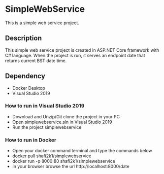 # SimpleWebService

This is a simple web service project.

## Description

This simple web service project is created in ASP.NET Core framework with C# language. When the project is run, it serves an endpoint date that returns current BST date time. 

## Dependency
* Docker Desktop
* Visual Studio 2019

### How to run in Visual Studio 2019

* Download and Unzip/Git clone the project in your PC
* Open simplewebservice.sln in Visual Studio 2019
* Run the project simplewebservice

### How to run in Docker

* Open your docker command terminal and type the commands below
* docker pull shafi2k1/simplewebservice
* docker run -p 8000:80 shafi2k1/simplewebservice
* In your browser browse the url http://localhost:8000/date


